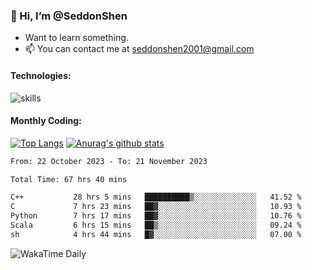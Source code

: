 ### 👋 Hi, I’m @SeddonShen
- Want to learn something.
- 📫 You can contact me at seddonshen2001@gmail.com

#### Technologies:

![skills](https://skillicons.dev/icons?i=scala,js,html,css,bootstrap,jquery,c,cpp,cloudflare,django,docker,flask,git,github,githubactions,linux,latex,mysql,nodejs,ps,php,pr,py,raspberrypi,redis,unreal,v,vscode,vue,bash)

#### Monthly Coding:
[![Top Langs](https://github-readme-stats.vercel.app/api/top-langs?username=seddonshen&show_icons=true&locale=en&layout=compact&hide=html&langs_count=8)](https://github.com/SeddonShen/)
[![Anurag's github stats](https://github-readme-stats.vercel.app/api?username=SeddonShen&count_private=true&show_icons=true)](https://github.com/anuraghazra/github-readme-stats)
<!--START_SECTION:waka-->

```txt
From: 22 October 2023 - To: 21 November 2023

Total Time: 67 hrs 40 mins

C++           28 hrs 5 mins   ██████████▒░░░░░░░░░░░░░░   41.52 %
C             7 hrs 23 mins   ██▓░░░░░░░░░░░░░░░░░░░░░░   10.93 %
Python        7 hrs 17 mins   ██▓░░░░░░░░░░░░░░░░░░░░░░   10.76 %
Scala         6 hrs 15 mins   ██▒░░░░░░░░░░░░░░░░░░░░░░   09.24 %
sh            4 hrs 44 mins   █▓░░░░░░░░░░░░░░░░░░░░░░░   07.00 %
```

<!--END_SECTION:waka-->

![WakaTime Daily](https://wakatime.com/share/@seddon2001/61a7e342-5f12-4fea-bf92-1fac161e97d6.svg)
<!---
SeddonShen/SeddonShen is a ✨ special ✨ repository because its `README.md` (this file) appears on your GitHub profile.
You can click the Preview link to take a look at your changes.
--->
